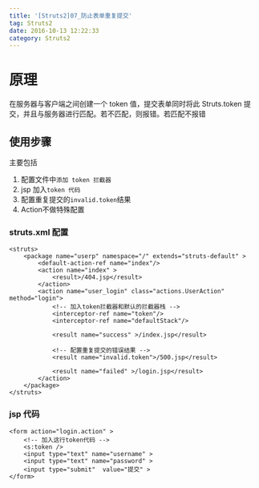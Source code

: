 ```yaml
---
title: '[Struts2]07_防止表单重复提交'
tag: Struts2
date: 2016-10-13 12:22:33
category: Struts2
---
```



# 原理

在服务器与客户端之间创建一个 token 值，提交表单同时将此 Struts.token 提交，并且与服务器进行匹配。若不匹配，则报错。若匹配不报错

## 使用步骤

主要包括 
1. 配置文件中`添加 token 拦截器`
2. jsp 加入`token 代码`
3. 配置重复提交的`invalid.token`结果
4. Action不做特殊配置

###   struts.xml 配置

```
<struts>
    <package name="userp" namespace="/" extends="struts-default" >
        <default-action-ref name="index"/>
        <action name="index" >
            <result>/404.jsp</result>
        </action>
        <action name="user_login" class="actions.UserAction" method="login">
		    <!-- 加入token拦截器和默认的拦截器栈 -->
            <interceptor-ref name="token"/>
            <interceptor-ref name="defaultStack"/>
			
            <result name="success" >/index.jsp</result>
			
			<!-- 配置重复提交的错误结果 -->
            <result name="invalid.token">/500.jsp</result>
			
            <result name="failed" >/login.jsp</result>
        </action>
    </package>
</struts>

```


### jsp 代码

```
<form action="login.action" >
    <!-- 加入这行token代码 -->
    <s:token />
    <input type="text" name="username" >
    <input type="text" name="password" >
    <input type="submit"  value="提交" >
</form>

```
